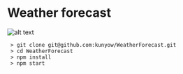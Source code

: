 # Weather forecast

![alt text](https://github.com/kunyow/WeatherForecast/blob/master/screenshot.gif "WeatherForecast")

```
 > git clone git@github.com:kunyow/WeatherForecast.git
 > cd WeatherForecast
 > npm install
 > npm start
```
